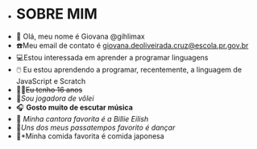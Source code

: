 - # SOBRE MIM
- 👋 Olá, meu nome é Giovana @gihlimax
- :phone:Meu email de contato é giovana.deoliveirada.cruz@escola.pr.gov.br
- :computer:Estou interessada em aprender a programar linguagens
- :computer_mouse: Eu estou aprendendo a programar, recentemente, a linguagem de JavaScript e Scratch
- :fairy_woman:~~Eu tenho 16 anos~~
- :volleyball:*Sou jogadora de vôlei*
- :headphones: **Gosto muito de escutar música**
- :microphone: *Minha cantora favorita é a Billie Eilish*
- :woman_dancing:*Uns dos meus passatempos favorito é dançar*
- :bento:*Minha comida favorita é comida japonesa

